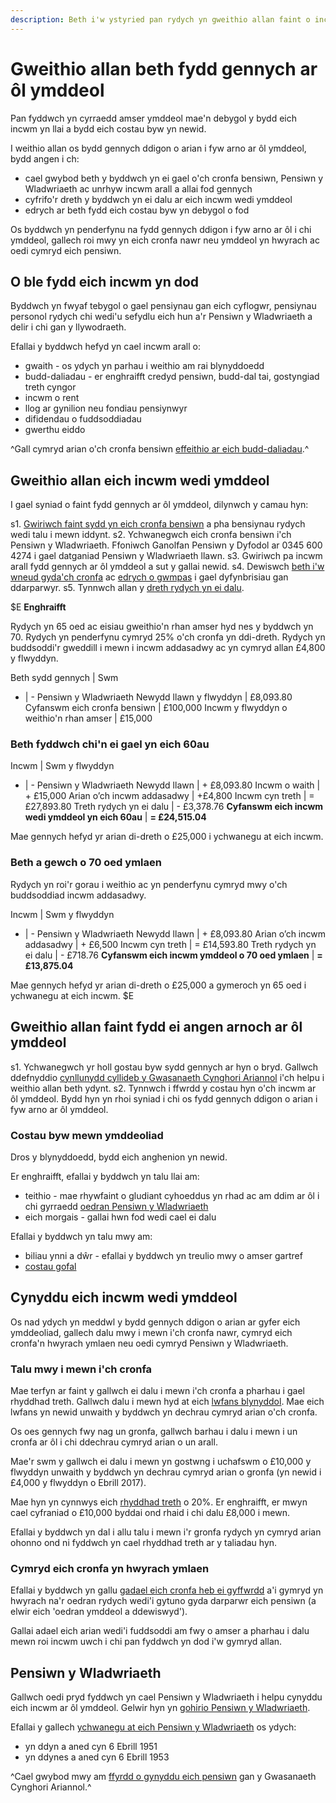 ```yaml
---
description: Beth i'w ystyried pan rydych yn gweithio allan faint o incwm fydd gennych ar ôl ymddeol, yn cynnwys eich pensiwn, ffynonellau incwm a chostau.
---
```


# Gweithio allan beth fydd gennych ar ôl ymddeol

Pan fyddwch yn cyrraedd amser ymddeol mae'n debygol y bydd eich incwm yn llai a bydd eich costau byw yn newid.

I weithio allan os bydd gennych ddigon o arian i fyw arno ar ôl ymddeol, bydd angen i ch:

- cael gwybod beth y byddwch yn ei gael o'ch cronfa bensiwn, Pensiwn y Wladwriaeth ac unrhyw incwm arall a allai fod gennych
- cyfrifo'r dreth y byddwch yn ei dalu ar eich incwm wedi ymddeol
- edrych ar beth fydd eich costau byw yn debygol o fod

Os byddwch yn penderfynu na fydd gennych ddigon i fyw arno ar ôl i chi ymddeol, gallech roi mwy yn eich cronfa nawr neu ymddeol yn hwyrach ac oedi cymryd eich pensiwn.

## O ble fydd eich incwm yn dod

Byddwch yn fwyaf tebygol o gael pensiynau gan eich cyflogwr, pensiynau personol rydych chi wedi'u sefydlu eich hun a'r Pensiwn y Wladwriaeth a delir i chi gan y llywodraeth.

Efallai y byddwch hefyd yn cael incwm arall o:

- gwaith - os ydych yn parhau i weithio am rai blynyddoedd
- budd-daliadau - er enghraifft credyd pensiwn, budd-dal tai, gostyngiad treth cyngor
- incwm o rent
- llog ar gynilion neu fondiau pensiynwyr
- difidendau o fuddsoddiadau
- gwerthu eiddo

^Gall cymryd arian o'ch cronfa bensiwn [effeithio ar eich budd-daliadau](/benefits).^

## Gweithio allan eich incwm wedi ymddeol

I gael syniad o faint fydd gennych ar ôl ymddeol, dilynwch y camau hyn:

s1. [Gwiriwch faint sydd yn eich cronfa bensiwn](/pension-pot-value) a pha bensiynau rydych wedi talu i mewn iddynt.
s2. Ychwanegwch eich cronfa bensiwn i'ch Pensiwn y Wladwriaeth. Ffoniwch Ganolfan Pensiwn y Dyfodol ar 0345 600 4274 i gael datganiad Pensiwn y Wladwriaeth llawn.
s3. Gwiriwch pa incwm arall fydd gennych ar ôl ymddeol a sut y gallai newid.
s4. Dewiswch [beth i'w wneud gyda'ch cronfa](/pension-pot-options) ac [edrych o gwmpas](/shop-around) i gael dyfynbrisiau gan ddarparwyr.
s5. Tynnwch allan y [dreth rydych yn ei dalu](/tax).

$E
**Enghraifft**

Rydych yn 65 oed ac eisiau gweithio'n rhan amser hyd nes y byddwch yn 70. Rydych yn penderfynu cymryd 25% o'ch cronfa yn ddi-dreth. Rydych yn buddsoddi'r gweddill i mewn i incwm addasadwy ac yn cymryd allan £4,800 y flwyddyn.

Beth sydd gennych | Swm
- | -
Pensiwn y Wladwriaeth Newydd llawn y flwyddyn | £8,093.80
Cyfanswm eich cronfa bensiwn | £100,000
Incwm y flwyddyn o weithio'n rhan amser | £15,000

### Beth fyddwch chi'n ei gael yn eich 60au

Incwm | Swm y flwyddyn
- | -
Pensiwn y Wladwriaeth Newydd llawn | + £8,093.80
Incwm o waith | + £15,000
Arian o’ch incwm addasadwy | +£4,800
Incwm cyn treth | = £27,893.80
Treth rydych yn ei dalu | - £3,378.76
**Cyfanswm eich incwm wedi ymddeol yn eich 60au** | **= £24,515.04**

Mae gennych hefyd yr arian di-dreth o £25,000 i ychwanegu at eich incwm.

### Beth a gewch o 70 oed ymlaen

Rydych yn roi'r gorau i weithio ac yn penderfynu cymryd mwy o'ch buddsoddiad incwm addasadwy.

Incwm | Swm y flwyddyn
- | -
Pensiwn y Wladwriaeth Newydd llawn | + £8,093.80
Arian o’ch incwm addasadwy | + £6,500
Incwm cyn treth | = £14,593.80
Treth rydych yn ei dalu | - £718.76
**Cyfanswm eich incwm ymddeol o 70 oed ymlaen** | **= £13,875.04**

Mae gennych hefyd yr arian di-dreth o £25,000 a gymeroch yn 65 oed i ychwanegu at eich incwm.
$E

## Gweithio allan faint fydd ei angen arnoch ar ôl ymddeol

s1. Ychwanegwch yr holl gostau byw sydd gennych ar hyn o bryd. Gallwch ddefnyddio [cynllunydd cyllideb y Gwasanaeth Cynghori Ariannol](https://www.moneyadviceservice.org.uk/en/tools/budget-planner) i'ch helpu i weithio allan beth ydynt.
s2. Tynnwch i ffwrdd y costau hyn o'ch incwm ar ôl ymddeol. Bydd hyn yn rhoi syniad i chi os fydd gennych ddigon o arian i fyw arno ar ôl ymddeol.


### Costau byw mewn ymddeoliad

Dros y blynyddoedd, bydd eich anghenion yn newid.

Er enghraifft, efallai y byddwch yn talu llai am:

- teithio - mae rhywfaint o gludiant cyhoeddus yn rhad ac am ddim ar ôl i chi gyrraedd [oedran Pensiwn y Wladwriaeth](https://www.gov.uk/calculate-state-pension)
- eich morgais - gallai hwn fod wedi cael ei dalu

Efallai y byddwch yn talu mwy am:

- biliau ynni a dŵr - efallai y byddwch yn treulio mwy o amser gartref
- [costau gofal](/care-costs)

## Cynyddu eich incwm wedi ymddeol

Os nad ydych yn meddwl y bydd gennych ddigon o arian ar gyfer eich ymddeoliad, gallech dalu mwy i mewn i'ch cronfa nawr, cymryd eich cronfa'n hwyrach ymlaen neu oedi cymryd Pensiwn y Wladwriaeth.

### Talu mwy i mewn i'ch cronfa

Mae terfyn ar faint y gallwch ei dalu i mewn i'ch cronfa a pharhau i gael rhyddhad treth. Gallwch dalu i mewn hyd at eich [lwfans blynyddol](https://www.gov.uk/tax-on-your-private-pension/annual-allowance). Mae eich lwfans yn newid unwaith y byddwch yn dechrau cymryd arian o'ch cronfa.

Os oes gennych fwy nag un gronfa, gallwch barhau i dalu i mewn i un cronfa ar ôl i chi ddechrau cymryd arian o un arall.

Mae'r swm y gallwch ei dalu i mewn yn gostwng i uchafswm o £10,000 y flwyddyn unwaith y byddwch yn dechrau cymryd arian o gronfa (yn newid i £4,000 y flwyddyn o Ebrill 2017).

Mae hyn yn cynnwys eich [rhyddhad treth](https://www.gov.uk/tax-on-your-private-pension/pension-tax-relief) o 20%. Er enghraifft, er mwyn cael cyfraniad o £10,000 byddai ond rhaid i chi dalu £8,000 i mewn.

Efallai y byddwch yn dal i allu talu i mewn i'r gronfa rydych yn cymryd arian ohonno ond ni fyddwch yn cael rhyddhad treth ar y taliadau hyn.

### Cymryd eich cronfa yn hwyrach ymlaen

Efallai y byddwch yn gallu [gadael eich cronfa heb ei gyffwrdd](/leave-pot-untouched) a'i gymryd yn hwyrach na'r oedran rydych wedi'i gytuno gyda darparwr eich pensiwn (a elwir eich 'oedran ymddeol a ddewiswyd').

Gallai adael eich arian wedi'i fuddsoddi am fwy o amser a pharhau i dalu mewn roi incwm uwch i chi pan fyddwch yn dod i'w gymryd allan.

## Pensiwn y Wladwriaeth

Gallwch oedi pryd fyddwch yn cael Pensiwn y Wladwriaeth i helpu cynyddu eich incwm ar ôl ymddeol. Gelwir hyn yn [gohirio Pensiwn y Wladwriaeth](https://www.gov.uk/deferring-state-pension/what-you-may-get).

Efallai y gallech [ychwanegu at eich Pensiwn y Wladwriaeth](https://www.gov.uk/statepensiontopup) os ydych:

- yn ddyn a aned cyn 6 Ebrill 1951
- yn ddynes a aned cyn 6 Ebrill 1953

^Cael gwybod mwy am [ffyrdd o gynyddu eich pensiwn](https://www.moneyadviceservice.org.uk/en/articles/ways-to-boost-your-pension-in-the-run-up-to-retirement) gan y Gwasanaeth Cynghori Ariannol.^
